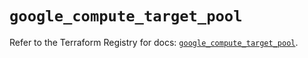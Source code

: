 # `google_compute_target_pool`

Refer to the Terraform Registry for docs: [`google_compute_target_pool`](https://registry.terraform.io/providers/hashicorp/google/6.14.1/docs/resources/compute_target_pool).
